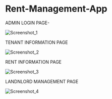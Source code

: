 # Rent-Management-App

ADMIN LOGIN PAGE-


  ![Screenshot_1](https://user-images.githubusercontent.com/115344962/196035612-629b2f6f-39c6-4773-8ba5-690b5cf965f5.png)



TENANT INFORMATION PAGE

![Screenshot_2](https://user-images.githubusercontent.com/115344962/196035628-555948e5-e96c-44da-8c99-9b371daed626.png)


RENT INFORMATION PAGE 


![Screenshot_3](https://user-images.githubusercontent.com/115344962/196035642-d4b6ce93-6940-4315-8d7e-8b46493f8e3b.png)



LANDNLORD MANAGEMENT PAGE


![Screenshot_4](https://user-images.githubusercontent.com/115344962/196035657-446c1636-87e2-45dd-b1ef-1493251e4bce.png)
